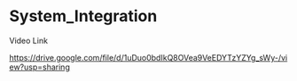 # System_Integration

Video Link

https://drive.google.com/file/d/1uDuo0bdIkQ8OVea9VeEDYTzYZYg_sWy-/view?usp=sharing
